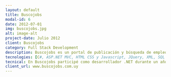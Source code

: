 ```yaml
---
layout: default
title: Buscojobs
modal-id: 6
date: 2012-07-01
img: buscojobs.jpg
alt: image-alt
project-date: Julio 2012
client: Buscojobs
category: Full Stack Development
description: Buscojobs es un portal de publicación y búsqueda de empleo, y es uno de los más utilizado en Uruguay y Latinoamérica, con un promedio de 800 ofertas activas y más unos 100 mil usuarios registrados solo en Uruguay.
tecnologies: [C#, ASP.NET MVC, HTML CSS y Javascript, JQuery, XML, SQL Server]
tecnical: En Buscojobs participé como desarrollador .NET durante un año, partiendo de una aplicación ya desarrollada y formando parte del desarrollo de nuevas funcionalidades para la misma, así como el mantenimiento general de la plataforma.
client_url: www.buscojobs.com.uy
---
```

